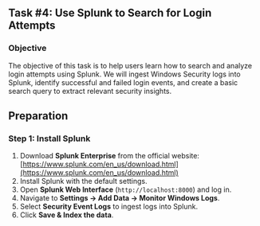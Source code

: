 ## Task #4: Use Splunk to Search for Login Attempts
### Objective
The objective of this task is to help users learn how to search and analyze login attempts using Splunk. We will ingest Windows Security logs into Splunk, identify successful and failed login events, and create a basic search query to extract relevant security insights.
## **Preparation**
### **Step 1: Install Splunk**
1. Download **Splunk Enterprise** from the official website:  
   [https://www.splunk.com/en_us/download.html](https://www.splunk.com/en_us/download.html)
2. Install Splunk with the default settings.
3. Open **Splunk Web Interface** (`http://localhost:8000`) and log in.
4. Navigate to **Settings → Add Data → Monitor Windows Logs**.
5. Select **Security Event Logs** to ingest logs into Splunk.
6. Click **Save & Index the data**.
